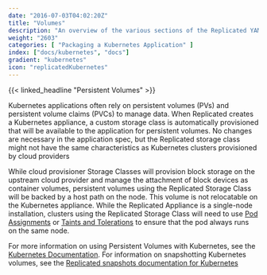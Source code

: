 ```yaml
---
date: "2016-07-03T04:02:20Z"
title: "Volumes"
description: "An overview of the various sections of the Replicated YAML."
weight: "2603"
categories: [ "Packaging a Kubernetes Application" ]
index: ["docs/kubernetes", "docs"]
gradient: "kubernetes"
icon: "replicatedKubernetes"
---
```


{{< linked_headline "Persistent Volumes" >}}

Kubernetes applications often rely on persistent volumes (PVs) and persistent volume claims (PVCs) to manage data. When Replicated creates a Kubernetes appliance, a custom storage class is automatically provisioned that will be available to the application for persistent volumes. No changes are necessary in the application spec, but the Replicated storage class might not have the same characteristics as Kubernetes clusters provisioned by cloud providers

While cloud provisioner Storage Classes will provision block storage on the upstream cloud provider and manage the attachment of block devices as container volumes, persistent volumes using the Replicated Storage Class will be backed by a host path on the node. This volume is not relocatable on the Kubernetes appliance. While the Replicated Appliance is a single-node installation, clusters using the Replicated Storage Class will need to use [Pod Assignments](https://kubernetes.io/docs/concepts/configuration/assign-pod-node/) or [Taints and Tolerations](https://kubernetes.io/docs/concepts/configuration/taint-and-toleration/) to ensure that the pod always runs on the same node.

For more information on using Persistent Volumes with Kubernetes, see the [Kubernetes Documentation](https://kubernetes.io/docs/concepts/storage/persistent-volumes/). For information on snapshotting Kubernetes volumes, see the [Replicated snapshots documentation for Kubernetes](/docs/snapshots/kubernetes/)
